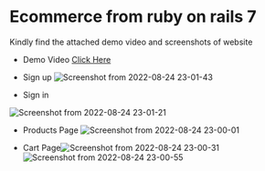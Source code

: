 # Ecommerce from ruby on rails 7
Kindly find the attached demo video and screenshots of website
* Demo Video
[Click Here](https://www.loom.com/share/173f8b9dda8b43ea87e4d429aa9a64e2)
* Sign up
![Screenshot from 2022-08-24 23-01-43](https://user-images.githubusercontent.com/49163197/186486314-896a9399-5628-447c-8f36-04a714697a08.png)

* Sign in

![Screenshot from 2022-08-24 23-01-21](https://user-images.githubusercontent.com/49163197/186486500-6642890e-1eab-44d7-a19e-26cebbcf8564.png)

* Products Page
![Screenshot from 2022-08-24 23-00-01](https://user-images.githubusercontent.com/49163197/186486611-e0365aba-0706-492e-b818-15603273fa11.png)

* Cart Page![Screenshot from 2022-08-24 23-00-31](https://user-images.githubusercontent.com/49163197/186486666-77ef9bac-ca33-4848-a392-07c8add57d6f.png)
![Screenshot from 2022-08-24 23-00-55](https://user-images.githubusercontent.com/49163197/186486678-e34215e2-7272-4aa9-8c5c-830e7b317217.png)

